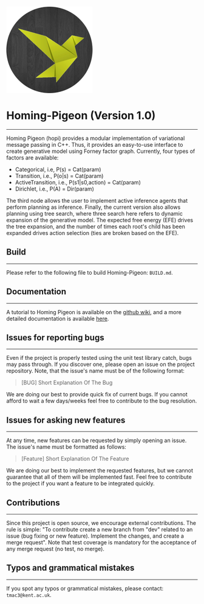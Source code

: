 ![HoPi logo](hopi-logo.png)

# Homing-Pigeon (Version 1.0)

----------------------
Homing Pigeon (hopi) provides a modular implementation of variational message passing in C++. Thus, it provides an 
easy-to-use interface to create generative model using Forney factor graph. Currently, four types of factors are 
available:
- Categorical, i.e, P(s) = Cat(param)
- Transition, i.e., P(o|s) = Cat(param)
- ActiveTransition, i.e., P(s1|s0,action) = Cat(param)
- Dirichlet, i.e., P(A) = Dir(param)

The third node allows the user to implement active inference agents that perform planning as inference. Finally, the
current version also allows planning using tree search, where three search here refers to dynamic expansion of the 
generative model. The expected free energy (EFE) drives the tree expansion, and the number of times each root's child
has been expanded drives action selection (ties are broken based on the EFE).

## Build

----------------------

Please refer to the following file to build Homing-Pigeon: `BUILD.md`.

## Documentation

----------------------

A tutorial to Homing Pigeon is available on the [github wiki](https://github.com/ChampiB/Homing-Pigeon/wiki), and
a more detailed documentation is available [here](https://champib.github.io/Homing-Pigeon/html/index.html).


## Issues for reporting bugs

----------------------
Even if the project is properly tested using the unit test library catch, bugs may pass through. If you 
discover one, please open an issue on the project repository. Note, that the issue's name must be of the following 
format:

> [BUG] Short Explanation Of The Bug

We are doing our best to provide quick fix of current bugs. If you cannot afford to wait a few days/weeks feel free to 
contribute to the bug resolution.

## Issues for asking new features

----------------------
At any time, new features can be requested by simply opening an issue. The issue's name must be formatted as follows:

> [Feature] Short Explanation Of The Feature

We are doing our best to implement the requested features, but we cannot guarantee that all of them will be implemented
fast. Feel free to contribute to the project if you want a feature to be integrated quickly.

## Contributions

----------------------
Since this project is open source, we encourage external contributions. The rule is simple: "To contribute create a new 
branch from "dev" related to an issue (bug fixing or new feature). Implement the changes, and create a merge request".
Note that test coverage is mandatory for the acceptance of any merge request (no test, no merge).

## Typos and grammatical mistakes 

----------------------

If you spot any typos or grammatical mistakes, please contact: ```tmac3@kent.ac.uk```.
